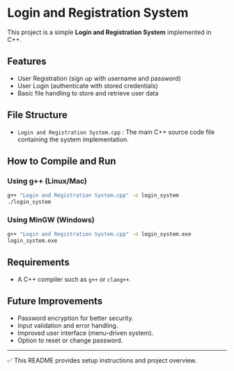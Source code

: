 # Login and Registration System

This project is a simple **Login and Registration System** implemented in C++.

## Features
- User Registration (sign up with username and password)
- User Login (authenticate with stored credentials)
- Basic file handling to store and retrieve user data

## File Structure
- `Login and Registration System.cpp` : The main C++ source code file containing the system implementation.

## How to Compile and Run

### Using g++ (Linux/Mac)
```bash
g++ "Login and Registration System.cpp" -o login_system
./login_system
```

### Using MinGW (Windows)
```bash
g++ "Login and Registration System.cpp" -o login_system.exe
login_system.exe
```

## Requirements
- A C++ compiler such as `g++` or `clang++`.

## Future Improvements
- Password encryption for better security.
- Input validation and error handling.
- Improved user interface (menu-driven system).
- Option to reset or change password.

---
✅ This README provides setup instructions and project overview.
